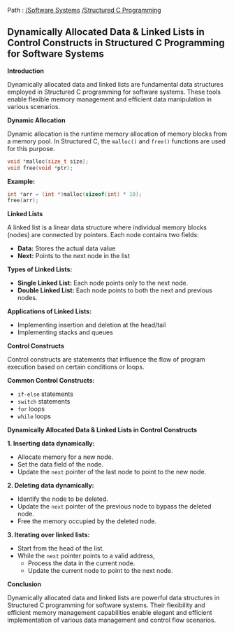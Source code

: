 Path : [/Software Systems](../../index.md) [/Structured C Programming](../index.md)
## Dynamically Allocated Data & Linked Lists in Control Constructs in Structured C Programming for Software Systems

**Introduction**

Dynamically allocated data and linked lists are fundamental data structures employed in Structured C programming for software systems. These tools enable flexible memory management and efficient data manipulation in various scenarios.

**Dynamic Allocation**

Dynamic allocation is the runtime memory allocation of memory blocks from a memory pool. In Structured C, the `malloc()` and `free()` functions are used for this purpose.

```c
void *malloc(size_t size);
void free(void *ptr);
```

**Example:**

```c
int *arr = (int *)malloc(sizeof(int) * 10);
free(arr);
```

**Linked Lists**

A linked list is a linear data structure where individual memory blocks (nodes) are connected by pointers. Each node contains two fields:

- **Data:** Stores the actual data value
- **Next:** Points to the next node in the list


**Types of Linked Lists:**

- **Single Linked List:** Each node points only to the next node.
- **Double Linked List:** Each node points to both the next and previous nodes.


**Applications of Linked Lists:**

- Implementing insertion and deletion at the head/tail
- Implementing stacks and queues


**Control Constructs**

Control constructs are statements that influence the flow of program execution based on certain conditions or loops.

**Common Control Constructs:**

- `if-else` statements
- `switch` statements
- `for` loops
- `while` loops


**Dynamically Allocated Data & Linked Lists in Control Constructs**

**1. Inserting data dynamically:**

- Allocate memory for a new node.
- Set the data field of the node.
- Update the `next` pointer of the last node to point to the new node.

**2. Deleting data dynamically:**

- Identify the node to be deleted.
- Update the `next` pointer of the previous node to bypass the deleted node. 
- Free the memory occupied by the deleted node.


**3. Iterating over linked lists:**

- Start from the head of the list.
- While the `next` pointer points to a valid address,
    - Process the data in the current node.
    - Update the current node to point to the next node.


**Conclusion**

Dynamically allocated data and linked lists are powerful data structures in Structured C programming for software systems. Their flexibility and efficient memory management capabilities enable elegant and efficient implementation of various data management and control flow scenarios.
